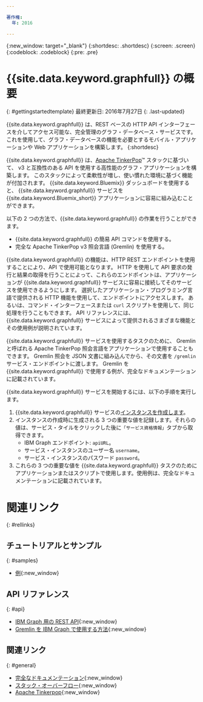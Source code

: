 ```yaml
---

著作権:
  年: 2016

---
```


{:new_window: target="_blank"}
{:shortdesc: .shortdesc}
{:screen: .screen}
{:codeblock: .codeblock}
{:pre: .pre}

# {{site.data.keyword.graphfull}} の概要
{: #gettingstartedtemplate}
最終更新日: 2016年7月27日
{: .last-updated}

{{site.data.keyword.graphfull}} は、REST ベースの HTTP API インターフェースを介してアクセス可能な、完全管理のグラフ・データベース・サービスです。
これを使用して、グラフ・データベースの機能を必要とするモバイル・アプリケーションや Web アプリケーションを構築します。
{:shortdesc}

{{site.data.keyword.graphfull}} は、[Apache TinkerPop](http://tinkerpop.incubator.apache.org/)&trade; スタックに基づいて、
v3 と互換性のある API を使用する高性能のグラフ・アプリケーションを構築します。
このスタックによって柔軟性が増し、使い慣れた環境に基づく機能が付加されます。
{{site.data.keyword.Bluemix}} ダッシュボードを使用すると、
{{site.data.keyword.graphfull}} サービスを {{site.data.keyword.Bluemix_short}} アプリケーションに容易に組み込むことができます。

以下の 2 つの方法で、{{site.data.keyword.graphfull}} の作業を行うことができます。

*	{{site.data.keyword.graphfull}} の簡易 API コマンドを使用する。
*	完全な Apache TinkerPop v3 照会言語 (Gremlin) を使用する。

{{site.data.keyword.graphfull}} の機能は、HTTP REST エンドポイントを使用することにより、API で使用可能となります。
HTTP を使用して API 要求の発行と結果の取得を行うことによって、これらのエンドポイントは、アプリケーションが {{site.data.keyword.graphfull}} サービスに容易に接続してそのサービスを使用できるようにします。
選択したアプリケーション・プログラミング言語で提供される HTTP 機能を使用して、エンドポイントにアクセスします。
あるいは、コマンド・インターフェースまたは `curl` スクリプトを使用して、同じ処理を行うこともできます。
API リファレンスには、{{site.data.keyword.graphfull}} サービスによって提供されるさまざまな機能とその使用例が説明されています。

{{site.data.keyword.graphfull}} サービスを使用するタスクのために、
Gremlin と呼ばれる Apache TinkerPop 照会言語をアプリケーションで使用することもできます。
Gremlin 照会を JSON 文書に組み込んでから、その文書を `/gremlin` サービス・エンドポイントに渡します。
Gremlin を {{site.data.keyword.graphfull}} で使用する例が、完全なドキュメンテーションに記載されています。

{{site.data.keyword.graphfull}} サービスを開始するには、以下の手順を実行します。

1.	{{site.data.keyword.graphfull}} サービスの[インスタンスを作成します](https://www.ng.bluemix.net/docs/services/reqnsi.html#req_instance)。
2.	インスタンスの作成時に生成される 3 つの重要な値を記録します。それらの値は、サービス・タイルをクリックした後に`「サービス資格情報」`タブから取得できます。
	*	IBM Graph エンドポイント: `apiURL`。
	*	サービス・インスタンスのユーザー名 `username`。
	*	サービス・インスタンスのパスワード `password`。
3.	これらの 3 つの重要な値を {{site.data.keyword.graphfull}} タスクのためにアプリケーションまたはスクリプトで使用します。使用例は、完全なドキュメンテーションに記載されています。

# 関連リンク
{: #rellinks}

## チュートリアルとサンプル
{: #samples}

* [例](https://ibm-graph-docs.ng.bluemix.net/examples.html){:new_window}

## API リファレンス
{: #api}

* [IBM Graph 用の REST API](https://ibm-graph-docs.ng.bluemix.net/api.html){:new_window}
* [Gremlin を IBM Graph で使用する方法](https://ibm-graph-docs.ng.bluemix.net/api.html#gremlin-apis){:new_window}

## 関連リンク
{: #general}

* [完全なドキュメンテーション](https://ibm-graph-docs.ng.bluemix.net/){:new_window}
* [スタック・オーバーフロー](http://stackoverflow.com/questions/tagged/ibm-graph){:new_window}
* [Apache Tinkerpop](http://tinkerpop.incubator.apache.org/){:new_window}
